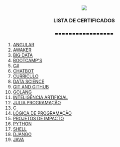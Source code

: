 <h1 align="center">
<img src="https://img.shields.io/static/v1?label=CERTIFICADOS%20POR&message=MAYCON%20BATESTIN&color=7159c1&style=for-the-badge&logo=ghost"/>


<h3> <p align="center">LISTA DE CERTIFICADOS </p> </h3>
<h3> <p align="center"> ================= </p> </h3>

<p align="center">
<ol>
 <li> <a href="https://github.com/batestin1/Certificados/tree/main/ANGULAR"> ANGULAR </a> </li>
 <li><a href="https://github.com/batestin1/Certificados/tree/main/AWAKER">AWAKER </a> </li>
<li> <a href="https://github.com/batestin1/Certificados/tree/main/BIGDATA">BIG DATA </a> </li>
<li> <a href="https://github.com/batestin1/Certificados/tree/main/BOOTCAMP'S"> BOOTCAMP'S </a> </li>
<li> <a href="https://github.com/batestin1/Certificados/tree/main/C%23"> C# </a> </li>
<li> <a href="https://github.com/batestin1/Certificados/tree/main/CHATBOT"> CHATBOT </a> </li>
<li> <a href="https://github.com/batestin1/Certificados/tree/main/CURRICULO"> CURRICULO </a> </li>
<li> <a href="https://github.com/batestin1/Certificados/tree/main/DATASCIENCE"> DATA SCIENCE </a> </li>
<li> <a href="https://github.com/batestin1/Certificados/tree/main/GIT%20AND%20GITHUB"> GIT AND GITHUB </a> </li>
<li> <a href="https://github.com/batestin1/Certificados/tree/main/Golang"> GOLANG </a> </li>
<li> <a href="https://github.com/batestin1/Certificados/tree/main/INTELIG%C3%8ANCIA%20ARTIFICIAL"> INTELIGÊNCIA ARTIFICIAL </a> </li>
<li> <a href="https://github.com/batestin1/Certificados/tree/main/JULIA%20FOR%20PROGRAMMERS"> JULIA PROGRAMAÇÃO </a> </li>
<li> <a href="https://github.com/batestin1/Certificados/tree/main/LINGUAGEM%20C"> C </a> </li>
<li> <a href="https://github.com/batestin1/Certificados/tree/main/LINGUAGEM%20C"> LÓGICA DE PROGRAMAÇÃO </a> </li>
<li> <a href="https://github.com/batestin1/Certificados/tree/main/LINGUAGEM%20C"> PROJETOS DE IMPACTO </a> </li>
<li> <a href="https://github.com/batestin1/Certificados/tree/main/PYTHON"> PYTHON </a> </li>
<li> <a href="https://github.com/batestin1/Certificados/tree/main/SHELL"> SHELL </a> </li>
<li> <a href="https://github.com/batestin1/Certificados/tree/main/django"> DJANGO </a> </li>
<li> <a href="https://github.com/batestin1/Certificados/tree/main/java"> JAVA </a> </li>
</ol>
</p>

